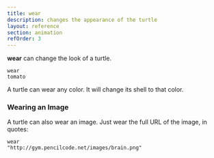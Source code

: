 ```yaml
---
title: wear
description: changes the appearance of the turtle
layout: reference
section: animation
refOrder: 3
---
```


<b>wear</b> can change the look of a turtle.

<code class="jumbo" data-before="bk 20" data-after="fd 20">wear <span data-dfn="color">tomato</span></code>

A turtle can wear any color.  It will change its shell to
that color.

<h3>Wearing an Image</h3>

A turtle can also wear an image.
Just wear the full URL of the image, in quotes:

<code class="jumbo" data-after="fd 100; rt 360">wear <span data-dfn="color">"http:&#47;/gym.pencilcode.net/images/brain.png"</span></code>

